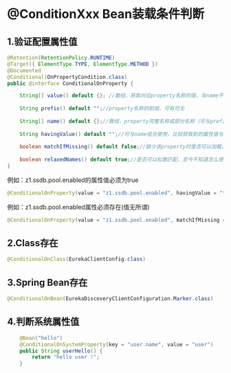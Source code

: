# @ConditionXxx Bean装载条件判断

## 1.验证配置属性值

```java
@Retention(RetentionPolicy.RUNTIME)
@Target({ ElementType.TYPE, ElementType.METHOD })
@Documented
@Conditional(OnPropertyCondition.class)
public @interface ConditionalOnProperty {

    String[] value() default {}; //数组，获取对应property名称的值，与name不可同时使用  
  
    String prefix() default "";//property名称的前缀，可有可无  
  
    String[] name() default {};//数组，property完整名称或部分名称（可与prefix组合使用，组成完整的property名称），与value不可同时使用  
  
    String havingValue() default "";//可与name组合使用，比较获取到的属性值与havingValue给定的值是否相同，相同才加载配置  
  
    boolean matchIfMissing() default false;//缺少该property时是否可以加载。如果为true，没有该property也会正常加载；反之报错  
  
    boolean relaxedNames() default true;//是否可以松散匹配，至今不知道怎么使用的  
} 
```

例如：z1.ssdb.pool.enabled的属性值必须为true

```java
@ConditionalOnProperty(value = "z1.ssdb.pool.enabled", havingValue = "true")
```

例如：z1.ssdb.pool.enabled属性必须存在(值无所谓)

```java
@ConditionalOnProperty(value = "z1.ssdb.pool.enabled", matchIfMissing = "false")
```



## 2.Class存在

```java
@ConditionalOnClass(EurekaClientConfig.class)
```

## 3.Spring Bean存在

```java
@ConditionalOnBean(EurekaDiscoveryClientConfiguration.Marker.class)
```

## 4.判断系统属性值

```java
 	@Bean("hello")
    @ConditionalOnSystemProperty(key = "user.name", value = "user")
    public String userHello() {
        return "hello user !";
    }

```

